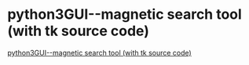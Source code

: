 # python3GUI--magnetic search tool (with tk source code)
[python3GUI--magnetic search tool (with tk source code)](https://aiwithcloud.com/2022/09/16/python3gui__magnetic_search_tool_with_tk_source_code/)